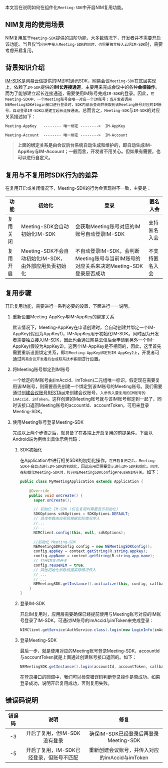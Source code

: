 
本文旨在说明如何在组件化`Meeting-SDK`中开启NIM复用功能。

## NIM复用的使用场景

NIM复用属于`Meeting-SDK`提供的进阶功能，大多数情况下，开发者并不需要开启该功能。当且仅当`应用中接入Meeting-SDK的同时，也需要独立接入云信IM-SDK`时，需要考虑开启复用。

## 背景知识介绍

[IM-SDK](https://netease.im/im)是网易云信提供的IM即时通讯SDK，网易会议`Meeting-SDK`在底层实现上，依赖了`IM-SDK`提供的**IM长连接通道**，主要用来完成会议中的各种**会控操作**。而为了能够建立起长连接通道，需要使用IM账号完成`IM-SDK`的登录。因此，`在Meeting-SDK中，一个Meeting账号会唯一对应一个IM账号；当开发者调用NEMeetingSDK#login接口进行登录时，SDK内部会查询并获取到该Meeting账号对应的IM账号，自动登录IM-SDK以便建立起长连接通道`。总而言之，`Meeting-SDK`与`IM-SDK`的对应关系描述如下：

```txt
Meeting-AppKey   -------- 唯一绑定 -------->  IM-AppKey

Meeting-Account  -------- 唯一绑定 -------->  IM-Account
```

> **上面的绑定关系是由会议后台系统自动生成和维护的，即自动生成IM-AppKey与IM-Account；一般而言，开发者不用关心。但如果有需要，也可以进行自定义。**


## 复用与不复用时SDK行为的差异

在复用开启或关闭情况下，Meeting-SDK的行为会表现得不一致，主要是：

|功能|初始化|登录|匿名入会|
|----|----|----|----|
|复用关闭|Meeting-SDK会自动初始化IM-SDK|会获取Meeting账号对应的IM账号自动登录IM-SDK|支持匿名入会|
|复用开启|Meeting-SDK不会自动初始化IM-SDK，由外部应用负责初始化|不自动登录IM-SDK，会判断Meeting账号与当前IM账号的对应关系来决定Meeting-SDK登录是否成功|不支持匿名入会|

## 复用步骤

开启复用功能，需要进行一系列必要的设置，下面进行一一说明。

1. 重新设置Meeting-AppKey与IM-AppKey的绑定关系
   
   默认情况下，Meeting-AppKey在申请创建时，会自动创建并绑定一个IM-AppKey(假设为AppKey1)，IM-AppKey用于初始化IM-SDK。同时因为开发者需要独立接入IM-SDK，因此也会通过网易云信后台申请到另外一个IM-AppKey(假设为AppKey2)。这两个IM-AppKey是不相同的，因此，这里首先需要重新设置绑定关系，即`将Meeting-AppKey绑定到IM-AppKey2上`，开发者可通过`网易会议开发者后台或联系技术客服`进行设置。

2. 将Meeting账号绑定到IM账号
   
   一个给定的IM账号由(imAccid、imToken)二元组唯一标识，假定现在需要复用该IM账号，则需要首先创建一个绑定到该IM账号的Meeting账号。我们需要通过[创建会议账号RESTApi](https://github.com/netease-im/NEMeeting/blob/master/%E5%BC%80%E5%8F%91%E6%96%87%E6%A1%A3/REST%20APIs/user_guide.md#%E4%BC%9A%E8%AE%AE%E8%B4%A6%E5%8F%B7%E5%88%9B%E5%BB%BA)来创建会议账号，`入参传入要复用的IM账号的imAccid、imToken`。这样创建的Meeting账号就与该IM账号绑定到一起了，同时该接口返回Meeting账号的accountId、accountToken，可用来登录Meeting-SDK。


3. 使用Meeting账号登录Meeting-SDK
   
   完成以上两个步骤之后，就具备了在各端上开启复用的前提条件。下面以Android端为例给出具体示例代码：

   1. SDK初始化
   
      在Application中进行相关SDK的初始化操作。`在开启复用之后，Meeting-SDK不会自动进行IM-SDK的初始化，因此应用层需要显示进行IM-SDK初始化。同时，在初始化Meeting-SDK时，打开NEMeetingSDKConfig#reuseNIM开关`。如下：
      

      ```java
      public class MyMeetingApplication extends Application {
          
          @Override
          public void onCreate() {
            super.onCreate();

            // 初始化 IM-SDK (仅在复用时需要显示初始化)
            SDKOptions sdkOptions = SDKOptions.DEFAULT;
            // 具体参数由应用层根据实际情况传入
            //...
            //...
            NIMClient.config(this, null, sdkOptions);
            
            //初始化 Meeting-SDK
            NEMeetingSDKConfig config = new NEMeetingSDKConfig();
            config.appKey = context.getString(R.string.appkey);
            config.appName = context.getString(R.string.app_name);
            // 打开IM复用开关
            config.reuseNIM = true;
            // 其他初始化参数根据实际情况传入
            // ...
            // ...
            NEMeetingSDK.getInstance().initialize(this, config, callback);
          }
      }
      ```

   2. 登录IM-SDK
   
      开启IM复用时，应用层需要确保已经提前使用与Meeting账号对应的IM账号登录了IM-SDK，可通过IM账号的imAccid与imToken来完成登录：

      ```java
      NIMClient.getService(AuthService.class).login(new LoginInfo(imAccid, imToken, imAppKey));
      ```

   3. 登录Meeting-SDK
   
      最后一步，就是使用对应的Meeting账号登录Meeting-SDK，accountId与accountToken就是上面通过创建账号接口返回的。如下：

      ```java
      NEMeetingSDK.getInstance().login(accountId, accountToken, callback);
      ```

      在登录接口的回调中，我们可以检查错误码判断登录操作是否成功。如果登录成功，说明开启复用成功，否则复用失败。


## 错误码说明

|错误码|说明|修复|
|:----:|:----:|:----:|
|-3|开启了复用，但IM-SDK没有登录|确保IM-SDK已经登录后再登录Meeting-SDK|
|-5|开启了复用，IM-SDK已经登录，但账号不匹配|重新创建会议账号，并传入对应的imAccid与imToken|
